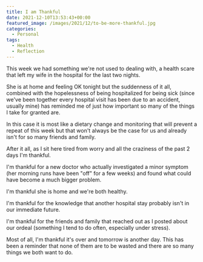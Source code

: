 ```yaml
---
title: I am Thankful
date: 2021-12-10T13:53:43+00:00
featured_image: /images/2021/12/to-be-more-thankful.jpg
categories:
  - Personal
tags:
  - Health
  - Reflection
---
```


This week we had something we're not used to dealing with, a health scare that left my wife in the hospital for the last two nights.

She is at home and feeling OK tonight but the suddenness of it all, combined with the hopelessness of being hospitalized for being sick (since we've been together every hospital visit has been due to an accident, usually mine) has reminded me of just how important so many of the things I take for granted are.

In this case it is most like a dietary change and monitoring that will prevent a repeat of this week but that won't always be the case for us and already isn't for so many friends and family.

After it all, as I sit here tired from worry and all the craziness of the past 2 days I'm thankful.

I'm thankful for a new doctor who actually investigated a minor symptom (her morning runs have been "off" for a few weeks) and found what could have become a much bigger problem.

I'm thankful she is home and we're both healthy.

I'm thankful for the knowledge that another hospital stay probably isn't in our immediate future.

I'm thankful for the friends and family that reached out as I posted about our ordeal (something I tend to do often, especially under stress).

Most of all, I'm thankful it's over and tomorrow is another day. This has been a reminder that none of them are to be wasted and there are so many things we both want to do.